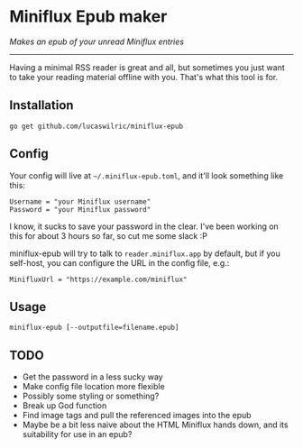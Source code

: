 # Miniflux Epub maker

*Makes an epub of your unread Miniflux entries*

----

Having a minimal RSS reader is great and all, but sometimes you just want to
take your reading material offline with you. That's what this tool is for.

## Installation

```
go get github.com/lucaswilric/miniflux-epub
```

## Config

Your config will live at `~/.miniflux-epub.toml`, and it'll look something like
this:

```
Username = "your Miniflux username"
Password = "your Miniflux password"
```

I know, it sucks to save your password in the clear. I've been working on this
for about 3 hours so far, so cut me some slack :P

miniflux-epub will try to talk to `reader.miniflux.app` by default, but if you
self-host, you can configure the URL in the config file, e.g.:

```
MinifluxUrl = "https://example.com/miniflux"
```

## Usage

```
miniflux-epub [--outputfile=filename.epub]
```

## TODO

* Get the password in a less sucky way
* Make config file location more flexible
* Possibly some styling or something?
* Break up God function
* Find image tags and pull the referenced images into the epub
* Maybe be a bit less naive about the HTML Miniflux hands down, and its
  suitability for use in an epub?

